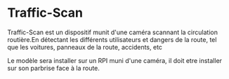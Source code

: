 # Traffic-Scan

Traffic-Scan est un dispositif munit d'une caméra scannant la circulation routière.En détectant les différents utilisateurs et dangers de la route, tel que les voitures, panneaux de la route, accidents, etc

Le modèle sera installer sur un RPI muni d'une caméra, il doit etre installer sur son parbrise face à la route. 